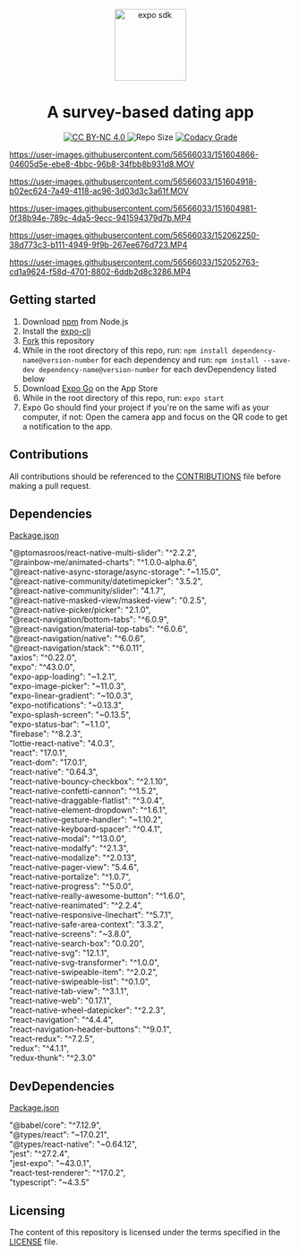 <p align="center">
  <img alt="expo sdk" height="128" src="https://user-images.githubusercontent.com/56566033/151099678-4fc99cd6-03f8-4f51-b44d-959828c0113e.png">
  <h1 align="center">A survey-based dating app</h1>
</p>

<p align="center">
  <a href="https://github.com/cwnicoletti/Naire/blob/main/LICENSE">
    <img src="https://img.shields.io/badge/License-CC%20BY--NC%204.0-critical" alt="CC BY-NC 4.0">
  </a>
  <img src="https://img.shields.io/github/repo-size/cwnicoletti/Naire" alt="Repo Size">
  <a href="https://app.codacy.com/gh/cwnicoletti/Naire/dashboard">
    <img src="https://img.shields.io/codacy/grade/a5a52184b36940d9aac4438344861370" alt="Codacy Grade">
  </a>
</p>


https://user-images.githubusercontent.com/56566033/151604866-04605d5e-ebe8-4bbc-96b8-34fbb8b931d8.MOV

https://user-images.githubusercontent.com/56566033/151604918-b02ec624-7a49-4118-ac96-3d03d3c3a61f.MOV

https://user-images.githubusercontent.com/56566033/151604981-0f38b94e-789c-4da5-9ecc-941594379d7b.MP4

https://user-images.githubusercontent.com/56566033/152062250-38d773c3-b111-4949-9f9b-267ee676d723.MP4

https://user-images.githubusercontent.com/56566033/152052763-cd1a9624-f58d-4701-8802-6ddb2d8c3286.MP4

## Getting started

1.  Download [npm](https://www.npmjs.com/get-npm) from Node.js
2.  Install the [expo-cli](https://docs.expo.io/)
3.  [Fork](https://docs.github.com/en/github/getting-started-with-github/fork-a-repo) this repository
4.  While in the root directory of this repo, run: `npm install dependency-name@version-number` for each dependency and run: `npm install --save-dev dependency-name@version-number` for each devDependency listed below
5.  Download [Expo Go](https://apps.apple.com/us/app/expo-go/id982107779) on the App Store
6.  While in the root directory of this repo, run: `expo start`
7.  Expo Go should find your project if you're on the same wifi as your computer, if not: Open the camera app and focus on the QR code to get a notification to the app.

## Contributions
All contributions should be referenced to the [CONTRIBUTIONS](https://github.com/cwnicoletti/Naire/blob/main/CONTRIBUTING.md) file before making a pull request.

## Dependencies
[Package.json](https://github.com/cwnicoletti/Naire/blob/main/package.json)

"@ptomasroos/react-native-multi-slider": "^2.2.2",<br />
"@rainbow-me/animated-charts": "^1.0.0-alpha.6",<br />
"@react-native-async-storage/async-storage": "~1.15.0",<br />
"@react-native-community/datetimepicker": "3.5.2",<br />
"@react-native-community/slider": "4.1.7",<br />
"@react-native-masked-view/masked-view": "0.2.5",<br />
"@react-native-picker/picker": "2.1.0",<br />
"@react-navigation/bottom-tabs": "^6.0.9",<br />
"@react-navigation/material-top-tabs": "^6.0.6",<br />
"@react-navigation/native": "^6.0.6",<br />
"@react-navigation/stack": "^6.0.11",<br />
"axios": "^0.22.0",<br />
"expo": "^43.0.0",<br />
"expo-app-loading": "~1.2.1",<br />
"expo-image-picker": "~11.0.3",<br />
"expo-linear-gradient": "~10.0.3",<br />
"expo-notifications": "~0.13.3",<br />
"expo-splash-screen": "~0.13.5",<br />
"expo-status-bar": "~1.1.0",<br />
"firebase": "^8.2.3",<br />
"lottie-react-native": "4.0.3",<br />
"react": "17.0.1",<br />
"react-dom": "17.0.1",<br />
"react-native": "0.64.3",<br />
"react-native-bouncy-checkbox": "^2.1.10",<br />
"react-native-confetti-cannon": "^1.5.2",<br />
"react-native-draggable-flatlist": "^3.0.4",<br />
"react-native-element-dropdown": "^1.6.1",<br />
"react-native-gesture-handler": "~1.10.2",<br />
"react-native-keyboard-spacer": "^0.4.1",<br />
"react-native-modal": "^13.0.0",<br />
"react-native-modalfy": "^2.1.3",<br />
"react-native-modalize": "^2.0.13",<br />
"react-native-pager-view": "5.4.6",<br />
"react-native-portalize": "^1.0.7",<br />
"react-native-progress": "^5.0.0",<br />
"react-native-really-awesome-button": "^1.6.0",<br />
"react-native-reanimated": "^2.2.4",<br />
"react-native-responsive-linechart": "^5.7.1",<br />
"react-native-safe-area-context": "3.3.2",<br />
"react-native-screens": "~3.8.0",<br />
"react-native-search-box": "0.0.20",<br />
"react-native-svg": "12.1.1",<br />
"react-native-svg-transformer": "^1.0.0",<br />
"react-native-swipeable-item": "^2.0.2",<br />
"react-native-swipeable-list": "^0.1.0",<br />
"react-native-tab-view": "^3.1.1",<br />
"react-native-web": "0.17.1",<br />
"react-native-wheel-datepicker": "^2.2.3",<br />
"react-navigation": "^4.4.4",<br />
"react-navigation-header-buttons": "^9.0.1",<br />
"react-redux": "^7.2.5",<br />
"redux": "^4.1.1",<br />
"redux-thunk": "^2.3.0"<br />

## DevDependencies
[Package.json](https://github.com/cwnicoletti/Naire/blob/main/package.json)

"@babel/core": "^7.12.9",<br />
"@types/react": "~17.0.21",<br />
"@types/react-native": "~0.64.12",<br />
"jest": "^27.2.4",<br />
"jest-expo": "~43.0.1",<br />
"react-test-renderer": "^17.0.2",<br />
"typescript": "~4.3.5"<br />

## Licensing
The content of this repository is licensed under the terms specified in the [LICENSE](https://github.com/christiannicoletti/Naire/blob/master/LICENSE) file.
